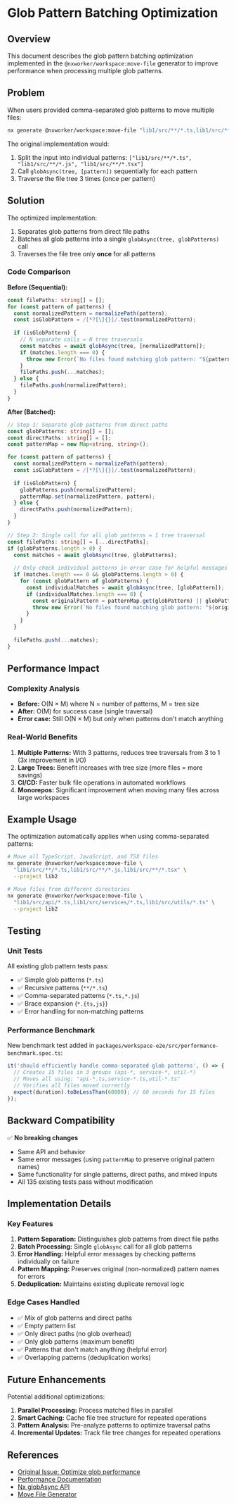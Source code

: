 # Glob Pattern Batching Optimization

## Overview

This document describes the glob pattern batching optimization implemented in the `@nxworker/workspace:move-file` generator to improve performance when processing multiple glob patterns.

## Problem

When users provided comma-separated glob patterns to move multiple files:

```bash
nx generate @nxworker/workspace:move-file "lib1/src/**/*.ts,lib1/src/**/*.js,lib1/src/**/*.tsx" --project lib2
```

The original implementation would:
1. Split the input into individual patterns: `["lib1/src/**/*.ts", "lib1/src/**/*.js", "lib1/src/**/*.tsx"]`
2. Call `globAsync(tree, [pattern])` sequentially for each pattern
3. Traverse the file tree 3 times (once per pattern)

## Solution

The optimized implementation:
1. Separates glob patterns from direct file paths
2. Batches all glob patterns into a single `globAsync(tree, globPatterns)` call
3. Traverses the file tree only **once** for all patterns

### Code Comparison

**Before (Sequential):**
```typescript
const filePaths: string[] = [];
for (const pattern of patterns) {
  const normalizedPattern = normalizePath(pattern);
  const isGlobPattern = /[*?[\]{}]/.test(normalizedPattern);
  
  if (isGlobPattern) {
    // N separate calls = N tree traversals
    const matches = await globAsync(tree, [normalizedPattern]);
    if (matches.length === 0) {
      throw new Error(`No files found matching glob pattern: "${pattern}"`);
    }
    filePaths.push(...matches);
  } else {
    filePaths.push(normalizedPattern);
  }
}
```

**After (Batched):**
```typescript
// Step 1: Separate glob patterns from direct paths
const globPatterns: string[] = [];
const directPaths: string[] = [];
const patternMap = new Map<string, string>();

for (const pattern of patterns) {
  const normalizedPattern = normalizePath(pattern);
  const isGlobPattern = /[*?[\]{}]/.test(normalizedPattern);
  
  if (isGlobPattern) {
    globPatterns.push(normalizedPattern);
    patternMap.set(normalizedPattern, pattern);
  } else {
    directPaths.push(normalizedPattern);
  }
}

// Step 2: Single call for all glob patterns = 1 tree traversal
const filePaths: string[] = [...directPaths];
if (globPatterns.length > 0) {
  const matches = await globAsync(tree, globPatterns);
  
  // Only check individual patterns in error case for helpful messages
  if (matches.length === 0 && globPatterns.length > 0) {
    for (const globPattern of globPatterns) {
      const individualMatches = await globAsync(tree, [globPattern]);
      if (individualMatches.length === 0) {
        const originalPattern = patternMap.get(globPattern) || globPattern;
        throw new Error(`No files found matching glob pattern: "${originalPattern}"`);
      }
    }
  }
  
  filePaths.push(...matches);
}
```

## Performance Impact

### Complexity Analysis

- **Before:** O(N × M) where N = number of patterns, M = tree size
- **After:** O(M) for success case (single traversal)
- **Error case:** Still O(N × M) but only when patterns don't match anything

### Real-World Benefits

1. **Multiple Patterns:** With 3 patterns, reduces tree traversals from 3 to 1 (3x improvement in I/O)
2. **Large Trees:** Benefit increases with tree size (more files = more savings)
3. **CI/CD:** Faster bulk file operations in automated workflows
4. **Monorepos:** Significant improvement when moving many files across large workspaces

## Example Usage

The optimization automatically applies when using comma-separated patterns:

```bash
# Move all TypeScript, JavaScript, and TSX files
nx generate @nxworker/workspace:move-file \
  "lib1/src/**/*.ts,lib1/src/**/*.js,lib1/src/**/*.tsx" \
  --project lib2

# Move files from different directories
nx generate @nxworker/workspace:move-file \
  "lib1/src/api/*.ts,lib1/src/services/*.ts,lib1/src/utils/*.ts" \
  --project lib2
```

## Testing

### Unit Tests

All existing glob pattern tests pass:
- ✅ Simple glob patterns (`*.ts`)
- ✅ Recursive patterns (`**/*.ts`)
- ✅ Comma-separated patterns (`*.ts,*.js`)
- ✅ Brace expansion (`*.{ts,js}`)
- ✅ Error handling for non-matching patterns

### Performance Benchmark

New benchmark test added in `packages/workspace-e2e/src/performance-benchmark.spec.ts`:

```typescript
it('should efficiently handle comma-separated glob patterns', () => {
  // Creates 15 files in 3 groups (api-*, service-*, util-*)
  // Moves all using: "api-*.ts,service-*.ts,util-*.ts"
  // Verifies all files moved correctly
  expect(duration).toBeLessThan(60000); // 60 seconds for 15 files
});
```

## Backward Compatibility

✅ **No breaking changes**
- Same API and behavior
- Same error messages (using `patternMap` to preserve original pattern names)
- Same functionality for single patterns, direct paths, and mixed inputs
- All 135 existing tests pass without modification

## Implementation Details

### Key Features

1. **Pattern Separation:** Distinguishes glob patterns from direct file paths
2. **Batch Processing:** Single `globAsync` call for all glob patterns
3. **Error Handling:** Helpful error messages by checking patterns individually on failure
4. **Pattern Mapping:** Preserves original (non-normalized) pattern names for errors
5. **Deduplication:** Maintains existing duplicate removal logic

### Edge Cases Handled

- ✅ Mix of glob patterns and direct paths
- ✅ Empty pattern list
- ✅ Only direct paths (no glob overhead)
- ✅ Only glob patterns (maximum benefit)
- ✅ Patterns that don't match anything (helpful error)
- ✅ Overlapping patterns (deduplication works)

## Future Enhancements

Potential additional optimizations:

1. **Parallel Processing:** Process matched files in parallel
2. **Smart Caching:** Cache file tree structure for repeated operations
3. **Pattern Analysis:** Pre-analyze patterns to optimize traversal paths
4. **Incremental Updates:** Track file tree changes for repeated operations

## References

- [Original Issue: Optimize glob performance](#)
- [Performance Documentation](./docs/performance-optimization.md)
- [Nx globAsync API](https://nx.dev/nx-api/devkit/documents/globAsync)
- [Move File Generator](./packages/workspace/src/generators/move-file/README.md)
